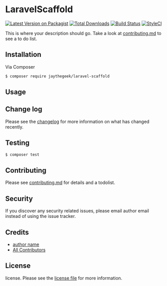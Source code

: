 # LaravelScaffold

[![Latest Version on Packagist][ico-version]][link-packagist]
[![Total Downloads][ico-downloads]][link-downloads]
[![Build Status][ico-travis]][link-travis]
[![StyleCI][ico-styleci]][link-styleci]

This is where your description should go. Take a look at [contributing.md](contributing.md) to see a to do list.

## Installation

Via Composer

``` bash
$ composer require jaythegeek/laravel-scaffold
```

## Usage

## Change log

Please see the [changelog](changelog.md) for more information on what has changed recently.

## Testing

``` bash
$ composer test
```

## Contributing

Please see [contributing.md](contributing.md) for details and a todolist.

## Security

If you discover any security related issues, please email author email instead of using the issue tracker.

## Credits

- [author name][link-author]
- [All Contributors][link-contributors]

## License

license. Please see the [license file](license.md) for more information.

[ico-version]: https://img.shields.io/packagist/v/jaythegeek/laravel-scaffold.svg?style=flat-square
[ico-downloads]: https://img.shields.io/packagist/dt/jaythegeek/laravel-scaffold.svg?style=flat-square
[ico-travis]: https://img.shields.io/travis/jaythegeek/laravel-scaffold/master.svg?style=flat-square
[ico-styleci]: https://styleci.io/repos/12345678/shield

[link-packagist]: https://packagist.org/packages/jaythegeek/laravel-scaffold
[link-downloads]: https://packagist.org/packages/jaythegeek/laravel-scaffold
[link-travis]: https://travis-ci.org/jaythegeek/laravel-scaffold
[link-styleci]: https://styleci.io/repos/12345678
[link-author]: https://github.com/jaythegeek
[link-contributors]: ../../contributors
